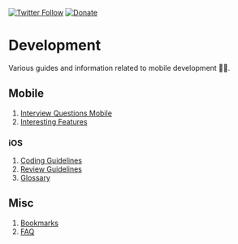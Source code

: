 [![Twitter Follow](https://img.shields.io/badge/follow-%40blackjacx-1DA1F2?logo=twitter&style=for-the-badge)](https://twitter.com/intent/follow?original_referer=https%3A%2F%2Fgithub.com%2Fblackjacx&screen_name=Blackjacxxx)
[![Donate](https://img.shields.io/badge/Donate-PayPal-blue.svg?logo=paypal&style=for-the-badge)](https://www.paypal.me/STHEROLD)

# Development

Various guides and information related to mobile development 🧑‍💻.

## Mobile

1. [Interview Questions Mobile](mobile-interview.md)
1. [Interesting Features](interesting-features.md)

### iOS

1. [Coding Guidelines](ios-coding-guidelines.md)
1. [Review Guidelines](ios-review-guidelines.md)
1. [Glossary](ios-glossary.md)

## Misc

1. [Bookmarks](bookmarks.md)
1. [FAQ](faq.md)
